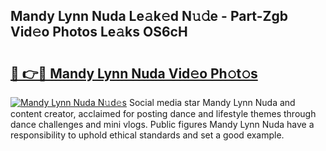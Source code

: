 ## Mandy Lynn Nuda Le𝚊k𝚎d N𝚞𝚍e - Part-Zgb Vid𝚎o Photos Le𝚊ks OS6cH

# <h2><a href="http://fbfcgh.evod.top/?m=Mandy+Lynn+Nuda">🔗 👉🔴 Mandy Lynn Nuda Vid𝚎o Ph𝚘t𝚘s</a></h2>

[![Mandy Lynn Nuda N𝚞d𝚎s](https://i.imgur.com/8V9OHl7.gif)](http://fbfcgh.evod.top/?m=Mandy+Lynn+Nuda)
Social media star Mandy Lynn Nuda and content creator, acclaimed for posting dance and lifestyle themes through dance challenges and mini vlogs. Public figures Mandy Lynn Nuda have a responsibility to uphold ethical standards and set a good example. 

